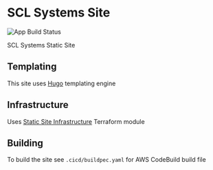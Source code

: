 # SCL Systems Site

![App Build Status](https://codebuild.us-east-1.amazonaws.com/badges?uuid=eyJlbmNyeXB0ZWREYXRhIjoiMzE1YXNhWWM2MURKdFoxeW14WkNrRUgrQjE3MkxxYm9rSHI3UnUwZSt0ekZjcGhHWUpiNVFtbFl2WFNQeWQ3dHZrQnNmYlhGVXR4b0JkWmgycTV4NTFFPSIsIml2UGFyYW1ldGVyU3BlYyI6InVPSnd2d1NyTG55Rmt1eW0iLCJtYXRlcmlhbFNldFNlcmlhbCI6MX0%3D&branch=master)

SCL Systems Static Site

## Templating

This site uses [Hugo](https://gohugo.io) templating engine

## Infrastructure

Uses [Static Site Infrastructure](https://github.com/sclsystems/static-site-infrastructure) Terraform module

## Building

To build the site see `.cicd/buildpec.yaml` for AWS CodeBuild build file
